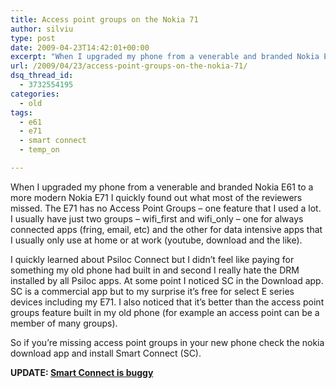 ```yaml
---
title: Access point groups on the Nokia 71
author: silviu
type: post
date: 2009-04-23T14:42:01+00:00
excerpt: "When I upgraded my phone from a venerable and branded Nokia E61 to a more modern Nokia E71 I quickly found out what most of the reviewers missed. The E71 has no Access Point Groups. Here's the sollution."
url: /2009/04/23/access-point-groups-on-the-nokia-71/
dsq_thread_id:
  - 3732554195
categories:
  - old
tags:
  - e61
  - e71
  - smart connect
  - temp_on

---
```

When I upgraded my phone from a venerable and branded Nokia E61 to a more modern Nokia E71 I quickly found out what most of the reviewers missed. The E71 has no Access Point Groups &#8211; one feature that I used a lot. I usually have just two groups &#8211; wifi\_first and wifi\_only &#8211; one for always connected apps (fring, email, etc) and the other for data intensive apps that I usually only use at home or at work (youtube, download and the like).

I quickly learned about Psiloc Connect but I didn&#8217;t feel like paying for something my old phone had built in and second I really hate the DRM installed by all Psiloc apps. At some point I noticed SC in the Download app. SC is a commercial app but to my surprise it&#8217;s free for select E series devices including my E71. I also noticed that it&#8217;s better than the access point groups feature built in my old phone (for example an access point can be a member of many groups).

So if you&#8217;re missing access point groups in your new phone check the nokia download app and install Smart Connect (SC).

**UPDATE: [Smart Connect is buggy][1]**

 [1]: http://www.sgvulcan.com/smart-connect-update/